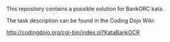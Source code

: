 This repository contains a possible solution for BankORC kata.

The task description can be found in the Coding Dojo Wiki:

http://codingdojo.org/cgi-bin/index.pl?KataBankOCR
